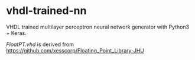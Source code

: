 # vhdl-trained-nn
VHDL trained multilayer perceptron neural network generator with Python3 + Keras.

_FloatPT.vhd_ is derived from https://github.com/xesscorp/Floating_Point_Library-JHU
